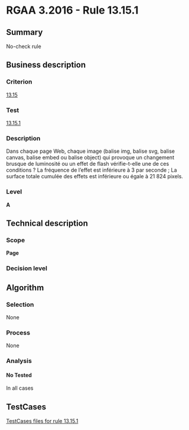 # RGAA 3.2016 - Rule 13.15.1

## Summary
No-check rule


## Business description

### Criterion
[13.15](http://references.modernisation.gouv.fr/rgaa-accessibilite/criteres.html#crit-13-15)

### Test
[13.15.1](http://references.modernisation.gouv.fr/rgaa-accessibilite/criteres.html#test-13-15-1)

### Description
Dans chaque page Web, chaque image (balise img, balise svg, balise canvas, balise embed ou balise object) qui provoque un changement brusque de luminosité ou un effet de flash vérifie-t-elle une de ces conditions ? La fréquence de l’effet est inférieure à 3 par seconde ; La surface totale cumulée des effets est inférieure ou égale à 21 824 pixels.

### Level
**A**


## Technical description

### Scope
**Page**

### Decision level


## Algorithm

### Selection
None

### Process
None

### Analysis

#### No Tested
In all cases


##  TestCases

[TestCases files for rule 13.15.1](https://github.com/Asqatasun/Asqatasun/tree/RGAA_3.2016/rules/rules-rgaa3.2016/src/test/resources/testcases/rgaa32016/Rgaa32016Rule131501/)


